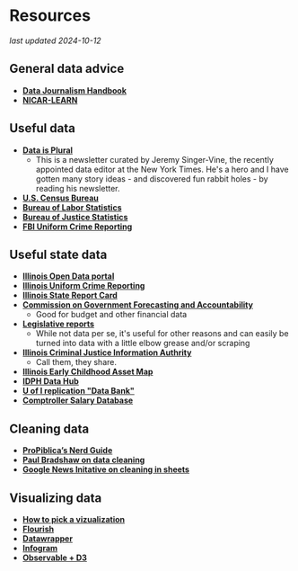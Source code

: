 # Resources  
_last updated 2024-10-12_

## General data advice
+ **[Data Journalism Handbook](https://datajournalism.com/read/handbook/two)**
+ **[NICAR-LEARN](https://learn.ire.org/)**

## Useful data
+ **[Data is Plural](https://www.data-is-plural.com/)**
    + This is a newsletter curated by Jeremy Singer-Vine, the recently appointed data editor at the New York Times. He's a hero and I have gotten many story ideas - and discovered fun rabbit holes - by reading his newsletter. 
+ **[U.S. Census Bureau](https://data.census.gov/)**
+ **[Bureau of Labor Statistics](https://www.bls.gov/)** 
+ **[Bureau of Justice Statistics](https://bjs.ojp.gov/)**
+ **[FBI Uniform Crime Reporting](https://www.fbi.gov/how-we-can-help-you/more-fbi-services-and-information/ucr)**


## Useful state data 
+ **[Illinois Open Data portal](https://data.illinois.gov/)**
+ **[Illinois Uniform Crime Reporting](https://isp.illinois.gov/CrimeReporting)**
+ **[Illinois State Report Card](https://www.isbe.net/reportcard)**
+ **[Commission on Government Forecasting and Accountability](https://cgfa.ilga.gov/)**
    + Good for budget and other financial data 
+ **[Legislative reports](https://www.ilga.gov/reports/default.asp)**
    + While not data per se, it's useful for other reasons and can easily be turned into data with a little elbow grease and/or scraping 
+ **[Illinois Criminal Justice Information Authrity](https://icjia.illinois.gov/)**
    + Call them, they share. 
+ **[Illinois Early Childhood Asset Map](https://iecam.illinois.edu/)**
+ **[IDPH Data Hub](https://dph.illinois.gov/data-statistics.html)**
+ **[U of I replication "Data Bank"](https://databank.illinois.edu/)**
+ **[Comptroller Salary Database](https://illinoiscomptroller.gov/financial-reports-data/data-sets-portals/salary-database)**


## Cleaning data
+ **[ProPiblica’s Nerd Guide](https://github.com/propublica/guides/blob/master/README.md)**
+ **[Paul Bradshaw on data cleaning](https://onlinejournalismblog.com/2023/04/18/what-is-dirty-data-and-how-do-i-clean-it-a-great-big-guide-for-data-journalists/)**
+ **[Google News Initative on cleaning in sheets](https://newsinitiative.withgoogle.com/resources/trainings/data-journalism/google-sheets-cleaning-data/)**

## Visualizing data
+ **[How to pick a vizualization](Visualizing_101.md)**
+ **[Flourish](https://flourish.studio/)**
+ **[Datawrapper](https://www.datawrapper.de/)**
+ **[Infogram](https://infogram.com/)**
+ **[Observable + D3](https://observablehq.com/@d3/gallery?utm_source=d3js-org&utm_medium=hero&utm_campaign=try-observable)**

